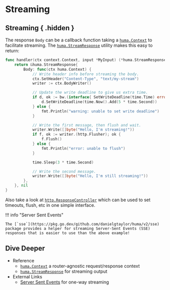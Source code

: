 # Streaming

## Streaming { .hidden }

The response `Body` can be a callback function taking a [`huma.Context`](https://pkg.go.dev/github.com/danielgtaylor/huma/v2#Context) to facilitate streaming. The [`huma.StreamResponse`](https://pkg.go.dev/github.com/danielgtaylor/huma/v2#StreamResponse) utility makes this easy to return:

```go title="code.go"
func handler(ctx context.Context, input *MyInput) (*huma.StreamResponse, error) {
	return &huma.StreamResponse{
		Body: func(ctx huma.Context) {
			// Write header info before streaming the body.
			ctx.SetHeader("Content-Type", "text/my-stream")
			writer := ctx.BodyWriter()

			// Update the write deadline to give us extra time.
			if d, ok := bw.(interface{ SetWriteDeadline(time.Time) error }); ok {
				d.SetWriteDeadline(time.Now().Add(5 * time.Second))
			} else {
				fmt.Println("warning: unable to set write deadline")
			}

			// Write the first message, then flush and wait.
			writer.Write([]byte("Hello, I'm streaming!"))
			if f, ok := writer.(http.Flusher); ok {
				f.Flush()
			} else {
				fmt.Println("error: unable to flush")
			}

			time.Sleep(3 * time.Second)

			// Write the second message.
			writer.Write([]byte("Hello, I'm still streaming!"))
		},
	}, nil
}
```

Also take a look at [`http.ResponseController`](https://pkg.go.dev/net/http#ResponseController) which can be used to set timeouts, flush, etc in one simple interface.

!!! info "Server Sent Events"

    The [`sse`](https://pkg.go.dev/github.com/danielgtaylor/huma/v2/sse) package provides a helper for streaming Server-Sent Events (SSE) responses that is easier to use than the above example!

## Dive Deeper

-   Reference
    -   [`huma.Context`](https://pkg.go.dev/github.com/danielgtaylor/huma/v2#Context) a router-agnostic request/response context
    -   [`huma.StreamResponse`](https://pkg.go.dev/github.com/danielgtaylor/huma/v2#StreamResponse) for streaming output
-   External Links
    -   [Server Sent Events](https://developer.mozilla.org/en-US/docs/Web/API/Server-sent_events) for one-way streaming

